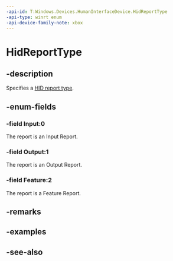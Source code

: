 ```yaml
---
-api-id: T:Windows.Devices.HumanInterfaceDevice.HidReportType
-api-type: winrt enum
-api-device-family-note: xbox
---
```


<!-- Enumeration syntax
public enum Windows.Devices.HumanInterfaceDevice.HidReportType : int
-->

# HidReportType

## -description

Specifies a [HID report type](https://docs.microsoft.com/en-us/windows-hardware/drivers/hid/introduction-to-hid-concepts#reports).

## -enum-fields

### -field Input:0

The report is an Input Report.

### -field Output:1

The report is an Output Report.

### -field Feature:2

The report is a Feature Report.

## -remarks

## -examples

## -see-also